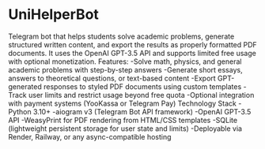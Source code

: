 # UniHelperBot
Telegram bot that helps students solve academic problems, generate structured written content, and export the results as properly formatted PDF documents. It uses the OpenAI GPT-3.5 API and supports limited free usage with optional monetization.
Features:
  -Solve math, physics, and general academic problems with step-by-step answers
  -Generate short essays, answers to theoretical questions, or text-based content
  -Export GPT-generated responses to styled PDF documents using custom templates
  -Track user limits and restrict usage beyond free quota
  -Optional integration with payment systems (YooKassa or Telegram Pay)
Technology Stack
  -Python 3.10+
  -aiogram v3 (Telegram Bot API framework)
  -OpenAI GPT-3.5 API
  -WeasyPrint for PDF rendering from HTML/CSS templates
  -SQLite (lightweight persistent storage for user state and limits)
  -Deployable via Render, Railway, or any async-compatible hosting


